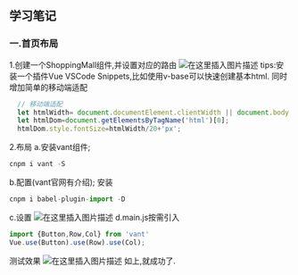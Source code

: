 ## 学习笔记
### 一.首页布局
1.创建一个ShoppingMall组件,并设置对应的路由
![在这里插入图片描述](https://img-blog.csdnimg.cn/20190514133424274.png?x-oss-process=image/watermark,type_ZmFuZ3poZW5naGVpdGk,shadow_10,text_aHR0cHM6Ly9ibG9nLmNzZG4ubmV0L3hpYW9kaTUyMDUyMA==,size_16,color_FFFFFF,t_70)
tips:安装一个插件Vue VSCode Snippets,比如使用v-base可以快速创建基本html.
同时增加简单的移动端适配
```js
  // 移动端适配
  let htmlWidth= document.documentElement.clientWidth || document.body.clientWidth;
  let htmlDom=document.getElementsByTagName('html')[0];
  htmlDom.style.fontSize=htmlWidth/20+'px';
```
2.布局
a.安装vant组件;
```js
cnpm i vant -S
```
b.配置(vant官网有介绍);
安装
```js
cnpm i babel-plugin-import -D
```
c.设置
![在这里插入图片描述](https://img-blog.csdnimg.cn/20190514141304557.png?x-oss-process=image/watermark,type_ZmFuZ3poZW5naGVpdGk,shadow_10,text_aHR0cHM6Ly9ibG9nLmNzZG4ubmV0L3hpYW9kaTUyMDUyMA==,size_16,color_FFFFFF,t_70)
d.main.js按需引入

```js
import {Button,Row,Col} from 'vant'
Vue.use(Button).use(Row).use(Col);
```
测试效果
![在这里插入图片描述](https://img-blog.csdnimg.cn/20190514141757771.png?x-oss-process=image/watermark,type_ZmFuZ3poZW5naGVpdGk,shadow_10,text_aHR0cHM6Ly9ibG9nLmNzZG4ubmV0L3hpYW9kaTUyMDUyMA==,size_16,color_FFFFFF,t_70)
如上,就成功了.


